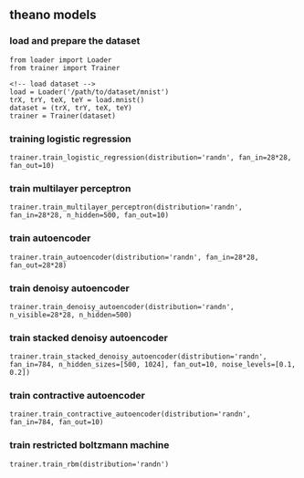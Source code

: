 ## theano models

### load and prepare the dataset

```
from loader import Loader
from trainer import Trainer

<!-- load dataset -->
load = Loader('/path/to/dataset/mnist')
trX, trY, teX, teY = load.mnist()
dataset = (trX, trY, teX, teY)
trainer = Trainer(dataset)
```

### training logistic regression


```
trainer.train_logistic_regression(distribution='randn', fan_in=28*28, fan_out=10)
```

### train multilayer perceptron

```
trainer.train_multilayer_perceptron(distribution='randn', fan_in=28*28, n_hidden=500, fan_out=10)
```

### train autoencoder

```
trainer.train_autoencoder(distribution='randn', fan_in=28*28, fan_out=28*28)
```

### train denoisy autoencoder

```
trainer.train_denoisy_autoencoder(distribution='randn', n_visible=28*28, n_hidden=500)
```

### train stacked denoisy autoencoder

```
trainer.train_stacked_denoisy_autoencoder(distribution='randn',
fan_in=784, n_hidden_sizes=[500, 1024], fan_out=10, noise_levels=[0.1,
0.2])
```

### train contractive autoencoder

```
trainer.train_contractive_autoencoder(distribution='randn', fan_in=784, fan_out=10)
```

### train restricted boltzmann machine

```
trainer.train_rbm(distribution='randn')
```
